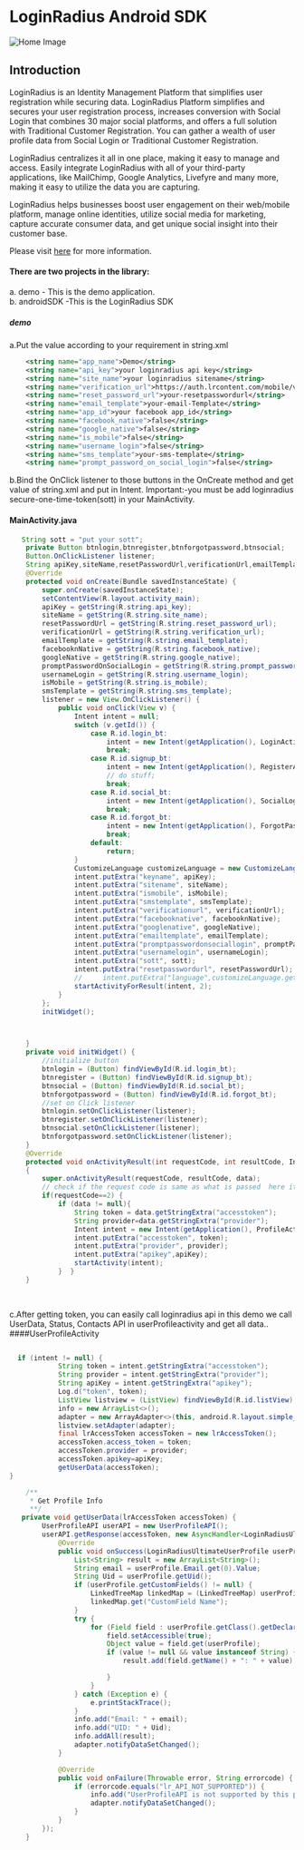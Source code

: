 # LoginRadius Android SDK
![Home Image](https://d2lvlj7xfpldmj.cloudfront.net/support/github/banner-1544x500.png)

## Introduction ##
LoginRadius is an Identity Management Platform that simplifies user registration while securing data. LoginRadius Platform simplifies and secures your user registration process, increases conversion with Social Login that combines 30 major social platforms, and offers a full solution with Traditional Customer Registration. You can gather a wealth of user profile data from Social Login or Traditional Customer Registration.

LoginRadius centralizes it all in one place, making it easy to manage and access. Easily integrate LoginRadius with all of your third-party applications, like MailChimp, Google Analytics, Livefyre and many more, making it easy to utilize the data you are capturing.

LoginRadius helps businesses boost user engagement on their web/mobile platform, manage online identities, utilize social media for marketing, capture accurate consumer data, and get unique social insight into their customer base.

Please visit [here](http://www.loginradius.com/) for more information.



#### There are two projects in the library:
a. demo - This is the demo application.    
b. androidSDK -This is the LoginRadius SDK



##### demo

a.Put the value according to your requirement in string.xml


```xml
    <string name="app_name">Demo</string>
    <string name="api_key">your loginradius api key</string>
    <string name="site_name">your loginradius sitename</string>
    <string name="verification_url">https://auth.lrcontent.com/mobile/verification/index.html</string>
    <string name="reset_password_url">your-resetpasswordurl</string>
    <string name="email_template">your-email-Template</string>
    <string name="app_id">your facebook app_id</string>
    <string name="facebook_native">false</string>
    <string name="google_native">false</string>
    <string name="is_mobile">false</string>
    <string name="username_login">false</string>
    <string name="sms_template">your-sms-template</string>
    <string name="prompt_password_on_social_login">false</string>
```

b.Bind the OnClick listener to those buttons in the OnCreate method and get value of string.xml and put in Intent.
Important:-you must be add loginradius secure-one-time-token(sott) in your MainActivity.

#### MainActivity.java

```java
   String sott = "put your sott";
    private Button btnlogin,btnregister,btnforgotpassword,btnsocial;
    Button.OnClickListener listener;
    String apiKey,siteName,resetPasswordUrl,verificationUrl,emailTemplate,facebooknNative,googleNative,isMobile,smsTemplate,promptPasswordOnSocialLogin,usernameLogin;
    @Override
    protected void onCreate(Bundle savedInstanceState) {
        super.onCreate(savedInstanceState);
        setContentView(R.layout.activity_main);
        apiKey = getString(R.string.api_key);
        siteName = getString(R.string.site_name);
        resetPasswordUrl = getString(R.string.reset_password_url);
        verificationUrl = getString(R.string.verification_url);
        emailTemplate = getString(R.string.email_template);
        facebooknNative = getString(R.string.facebook_native);
        googleNative = getString(R.string.google_native);
        promptPasswordOnSocialLogin = getString(R.string.prompt_password_on_social_login);
        usernameLogin = getString(R.string.username_login);
        isMobile = getString(R.string.is_mobile);
        smsTemplate = getString(R.string.sms_template);
        listener = new View.OnClickListener() {
            public void onClick(View v) {
                Intent intent = null;
                switch (v.getId()) {
                    case R.id.login_bt:
                        intent = new Intent(getApplication(), LoginActivity.class);
                        break;
                    case R.id.signup_bt:
                        intent = new Intent(getApplication(), RegisterActivity.class);
                        // do stuff;
                        break;
                    case R.id.social_bt:
                        intent = new Intent(getApplication(), SocialLoginActivity.class);
                        break;
                    case R.id.forgot_bt:
                        intent = new Intent(getApplication(), ForgotPasswordActivity.class);
                        break;
                    default:
                        return;
                }
                CustomizeLanguage customizeLanguage = new CustomizeLanguage();
                intent.putExtra("keyname", apiKey);
                intent.putExtra("sitename", siteName);
                intent.putExtra("ismobile", isMobile);
                intent.putExtra("smstemplate", smsTemplate);
                intent.putExtra("verificationurl", verificationUrl);
                intent.putExtra("facebooknative", facebooknNative);
                intent.putExtra("googlenative", googleNative);
                intent.putExtra("emailtemplate", emailTemplate);
                intent.putExtra("promptpasswordonsociallogin", promptPasswordOnSocialLogin);
                intent.putExtra("usernamelogin", usernameLogin);
                intent.putExtra("sott", sott);
                intent.putExtra("resetpasswordurl", resetPasswordUrl);
                //     intent.putExtra("language",customizeLanguage.getLanguage());
                startActivityForResult(intent, 2);
            }
        };
        initWidget();



    }
    private void initWidget() {
        //initialize button
        btnlogin = (Button) findViewById(R.id.login_bt);
        btnregister = (Button) findViewById(R.id.signup_bt);
        btnsocial = (Button) findViewById(R.id.social_bt);
        btnforgotpassword = (Button) findViewById(R.id.forgot_bt);
        //set on Click listener
        btnlogin.setOnClickListener(listener);
        btnregister.setOnClickListener(listener);
        btnsocial.setOnClickListener(listener);
        btnforgotpassword.setOnClickListener(listener);
    }
    @Override
    protected void onActivityResult(int requestCode, int resultCode, Intent data)
    {
        super.onActivityResult(requestCode, resultCode, data);
        // check if the request code is same as what is passed  here it is 2
        if(requestCode==2) {
            if (data != null){
                String token = data.getStringExtra("accesstoken");
                String provider=data.getStringExtra("provider");
                Intent intent = new Intent(getApplication(), ProfileActivity.class);
                intent.putExtra("accesstoken", token);
                intent.putExtra("provider", provider);
                intent.putExtra("apikey",apiKey);
                startActivity(intent);
            }  }
    }
    
    
```
    
c.After getting token, you can easily call loginradius api in this demo we call UserData, Status, Contacts API in userProfileactivity and get all data..
####UserProfileActivity


```java

  if (intent != null) {
            String token = intent.getStringExtra("accesstoken");
            String provider = intent.getStringExtra("provider");
            String apiKey = intent.getStringExtra("apikey");
            Log.d("token", token);
            ListView listview = (ListView) findViewById(R.id.listView);
            info = new ArrayList<>();
            adapter = new ArrayAdapter<>(this, android.R.layout.simple_list_item_1, info);
            listview.setAdapter(adapter);
            final lrAccessToken accessToken = new lrAccessToken();
            accessToken.access_token = token;
            accessToken.provider = provider;
            accessToken.apikey=apiKey;
            getUserData(accessToken);
}

    /**
     * Get Profile Info
     **/
   private void getUserData(lrAccessToken accessToken) {
        UserProfileAPI userAPI = new UserProfileAPI();
        userAPI.getResponse(accessToken, new AsyncHandler<LoginRadiusUltimateUserProfile>() {
            @Override
            public void onSuccess(LoginRadiusUltimateUserProfile userProfile) {
                List<String> result = new ArrayList<String>();
                String email = userProfile.Email.get(0).Value;
                String Uid = userProfile.getUid();
                if (userProfile.getCustomFields() != null) {
                    LinkedTreeMap linkedMap = (LinkedTreeMap) userProfile.getCustomFields();
                    linkedMap.get("CustomField Name");
                }
                try {
                    for (Field field : userProfile.getClass().getDeclaredFields()) {
                        field.setAccessible(true);
                        Object value = field.get(userProfile);
                        if (value != null && value instanceof String) {
                            result.add(field.getName() + ": " + value);

                        }
                    }
                } catch (Exception e) {
                    e.printStackTrace();
                }
                info.add("Email: " + email);
                info.add("UID: " + Uid);
                info.addAll(result);
                adapter.notifyDataSetChanged();
            }

            @Override
            public void onFailure(Throwable error, String errorcode) {
                if (errorcode.equals("lr_API_NOT_SUPPORTED")) {
                    info.add("UserProfileAPI is not supported by this provider.");
                    adapter.notifyDataSetChanged();
                }
            }
        });
    }


```
